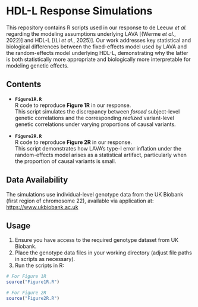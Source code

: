 # HDL-L Response Simulations

This repository contains R scripts used in our response to de Leeuw *et al.* regarding the modeling assumptions underlying LAVA [(Werme *et al.*, 2022)] and HDL-L [(Li *et al.*, 2025)]. Our work addresses key statistical and biological differences between the fixed-effects model used by LAVA and the random-effects model underlying HDL-L, demonstrating why the latter is both statistically more appropriate and biologically more interpretable for modeling genetic effects.

## Contents

- **`Figure1R.R`**  
  R code to reproduce **Figure 1R** in our response.  
  This script simulates the discrepancy between *forced* subject-level genetic correlations and the corresponding *realized* variant-level genetic correlations under varying proportions of causal variants.

- **`Figure2R.R`**  
  R code to reproduce **Figure 2R** in our response.  
  This script demonstrates how LAVA’s type-I error inflation under the random-effects model arises as a statistical artifact, particularly when the proportion of causal variants is small.

## Data Availability

The simulations use individual-level genotype data from the UK Biobank (first region of chromosome 22), available via application at:  
<https://www.ukbiobank.ac.uk>

## Usage

1. Ensure you have access to the required genotype dataset from UK Biobank.  
2. Place the genotype data files in your working directory (adjust file paths in scripts as necessary).  
3. Run the scripts in R:

```r
# For Figure 1R
source("Figure1R.R")

# For Figure 2R
source("Figure2R.R")
